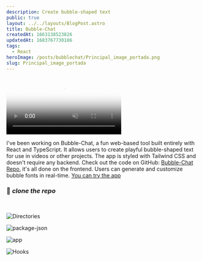 ```yaml
---
description: Create bubble-shaped text
public: true
layout: ../../layouts/BlogPost.astro
title: Bubble-Chat
createdAt: 1663138523826
updatedAt: 1683767730186
tags:
  - React
heroImage: /posts/bubblechat/Principal_image_portada.png
slug: Principal_image_portada
---
```


<section class="relative mb-6 h-80 flex justify-center items-center">
<div class="absolute w-full h-full overflow-hidden">
  <video
    class="border absolute inset-0 min-w-full min-h-full object-cover opacity-95 rounded-xl"
    poster="/Hooks.png"
    autoplay="autoplay"
    muted="muted"
    loop="loop"
    playsinline
  ><source
      src="/posts/bubblechat/bubblechat.webm"
      type="video/webm; codecs=vp9"/>
    <source
      src="/posts/bubblechat/bubblechat.mp4"
      type="video/mp4; codecs=hvc1"
    />
  </video>
</div>
</section>

I've been working on Bubble-Chat, a fun web-based tool built entirely with React and TypeScript. It allows users to create playful bubble-shaped text for use in videos or other projects. The app is styled with Tailwind CSS and doesn't require any backend. Check out the code on GitHub: [Bubble-Chat Repo](https://www.github.com/craftxdog/BubbleChat)‚ it's all done on the frontend. Users can generate and customize bubble fonts in real-time.
<a href="https://bubble-chat-tau.vercel.app"
class="inline-flex items-center gap-1 indent-1 text-orange-500" >
You can try the app</a>

### 🏯 **_clone the repo_**

<br>

![Directories](/posts/bubblechat/Directories.png)

![package-json](/posts/bubblechat/package-json.png)

![app](/posts/bubblechat/app.png)

![Hooks](/posts/bubblechat/Hooks.png)
